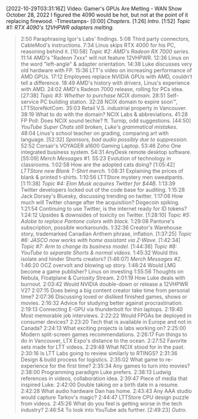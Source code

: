 [2022-10-29T03:31:16Z] Video: Gamer's GPUs Are Melting - WAN Show October 28, 2022 
I figured the 4090 would be hot, but not at the point of it replacing firewood.
-Timestamps-
[0:00] *Chapters.*
[1:26] *Intro.*
[1:52] *Topic #1: RTX 4090's 12VHPWR adapters melting.*
   > 2:50 Paraphrasing Igor's Labs' findings.
   > 5:08 Third party connectors, CableMod's instructions.
   > 7:34 Linus skips RTX 4000 for his PC, reasoning behind it.
[10:58] *Topic #2: AMD's Radeon RX 7000 series.*
   > 11:14 AMD's "Radeon 7xxx" will not feature 12VHPWR.
   > 12:36 Linus on the word "left-angle" & adapter orientation.
   > 14:38 Luke discusses very old hardware with FP.
   > 15:36 LTT's video on increasing performance of AMD GPUs.
   > 17:12 Employees replace NVIDIA GPUs with AMD, couldn't tell a difference.
   > 18:49 AMD's history with drivers, Linus's experience with AMD.
   > 24:02 AMD's Radeon 7000 release, rolling for PCs idea.
[27:38] *Topic #3: Whether to purchase NCIX domain.*
   > 28:51 Self-service PC building station.
   > 32:28 NCIX domain to expire soon™, LTTStoreNotCom.
   > 35:03 Retail V.S. industrial property in Vancouver.
   > 38:19 What to do with the domain? NCIX Labs & abbreviations.
   > 41:28 FP Poll: Does NCIX sound techie? ft. Turnip, odd suggestions.
[44:50] *YouTube Super Chats still broken, Luke's grammatical mistakes.*
   > 48:04 Linus's school teacher on grading, comparing art with language.
[52:32] *Sponsors, bad audio possibly due to suppression.*
   > 52:52 Corsair's VOYAGER a1600 Gaming Laptop.
   > 53:46 Zoho One integrated business system.
   > 54:31 AnyDesk remote desktop software.
[55:09] *Merch Messages #1.*
   > 55:23 Evolution of technology in classrooms.
   > 1:02:58 How are the adopted cats doing?
[1:05:42] *LTTStore new Blank T-Shirt merch.*
   > 1:08:31 Explaining the prices of blank & printed t-shirts.
   > 1:10:56 LTTStore mystery men sweatpants.
[1:11:38] *Topic #4: Elon Musk acquires Twitter for $44B.*
   > 1:13:39 Twitter developers locked out of the code base for auditing.
   > 1:15:28 Jack Dorsey's Bluesky, discussing trending on twitter.
   > 1:17:06 How much will Twitter change after the acquisition? Dogecoin spiking.
   > 1:21:54 Continuing to use Twitter, is the internet ready for ID tokens?
   > 1:24:12 Upsides & downsides of toxicity on Twitter.
[1:28:10] *Topic #5: Adobe to replace Pantone colors with black.*
   > 1:29:08 Pantone's subscription, possible workarounds.
   > 1:32:36 Creator's Warehouse story, trademarked Canadian Anthem phrase, inflation.
[1:37:25] *Topic #6: JASCO now works with home assistant via Z-Wave.*
[1:42:34] *Topic #7: Arm to change its business model.*
[1:44:36] *Topic #8: YouTube to separate Shorts & normal videos.*
   > 1:45:32 Would this isolate and hinder Shorts creators?
[1:46:07] *Merch Messages #2.*
   > 1:46:20 OCZ overvolt and blowing up story.
   > 1:48:24 Would LMG become a game publisher? Linus on investing
   > 1:55:56 Thoughts on Nebula, Floatplane & Curiosity Stream.
   > 2:01:19 How Luke deals with burnout.
   > 2:03:42 Would NVIDIA double-down or release a 12VHPWR V2?
   > 2:07:15 Does being a big content creator take time from personal time?
   > 2:07:36 Discussing loved or disliked finished games, shows or movies.
   > 2:16:32 Advice for studying better against procrastination.
   > 2:19:13 Connecting E-GPU via thunderbolt for thin laptops.
   > 2:19:40 Most memorable job interviews.
   > 2:22:22 Would FPGAs be deployed in consumer devices?
   > 2:23:20 Tech that is available in Europe and not in Canada?
   > 2:24:13 What exciting projects is labs working on?
   > 2:25:00 Modern split-screen games recommendations.
   > 2:26:17 Fun things to do in Vancouver, LTX Expo's distance to the ocean.
   > 2:27:52 Favorite sets made for LTT videos.
   > 2:29:48 What NCIX stood for in the past.
   > 2:30:16 Is LTT Labs going to review similarly to RTINGS?
   > 2:31:36 Design & build process for logistics.
   > 2:35:02 What game to re-experience for the first time?
   > 2:35:34 Any games to turn into movies?
   > 2:38:00 Programming paradigm Luke prefers.
   > 2:38:13 Ludwig references in videos, collaboration idea.
   > 2:39:47 Piece of media that inspired Luke.
   > 2:42:00 Double taking on a birth date in a resume.
   > 2:42:28 What audio hardware Dan has home.
   > 2:43:43 Any AAA studio would capture Tarkov's magic?
   > 2:44:47 LTTStore CPU design puzzle from videos.
   > 2:45:26 What do you feel is getting worse in the tech industry?
   > 2:46:54 To look into YouTube ads further.
[2:49:23] *Outro.*

